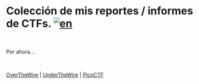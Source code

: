 # Colección de mis reportes / informes de CTFs. [![en](https://img.shields.io/badge/lang-en-red.svg)](https://github.com/frandausmeier/CTF_Write-Ups/blob/master/README.md)

<br>

Por ahora...

<br>

[OverTheWire](https://overthewire.org/wargames/) | [UnderTheWire](https://underthewire.tech/) | [PicoCTF](https://picoctf.org/)

<br>


